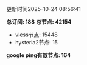 更新时间2025-10-24 08:56:41

**总订阅: 188**
**总节点: 42154**
- vless节点: 15448
- hysteria2节点: 15

**google ping有效节点: 164**
